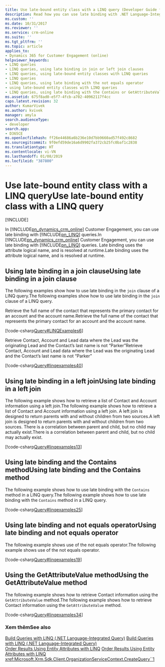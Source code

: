 ```yaml
---
title: Use late-bound entity class with a LINQ query (Developer Guide for Dynamics 365 for Customer Engagement)| MicrosoftDocs
description: Read how you can use late binding with .NET Language-Integrated Query (LINQ) queries
ms.custom: ''
ms.date: 10/31/2017
ms.reviewer: ''
ms.service: crm-online
ms.suite: ''
ms.tgt_pltfrm: ''
ms.topic: article
applies_to:
- Dynamics 365 for Customer Engagement (online)
helpviewer_keywords:
- LINQ queries
- LINQ queries, using late binding in join or left join clauses
- LINQ queries, using late-bound entity classes with LINQ queries
- LINQ queries
- LINQ queries, using late binding with the not equals operator
- using late-bound entity classes with LINQ queries
- LINQ queries, using late binding with the Contains or GetAttributeValue method
ms.assetid: 675f8ad0-e5f7-4fcb-a702-40962117f4cc
caps.latest.revision: 32
author: KumarVivek
ms.author: kvivek
manager: amyla
search.audienceType:
- developer
search.app:
- D365CE
ms.openlocfilehash: ff26e44686a6b236e10d7bb9660ad57f492c8682
ms.sourcegitcommit: 9f0efd59de16a6d9902fa372cb25fc0baf1c2838
ms.translationtype: HT
ms.contentlocale: vi-VN
ms.lasthandoff: 01/08/2019
ms.locfileid: "387800"
---
```

# <a name="use-late-bound-entity-class-with-a-linq-query"></a><span data-ttu-id="b5c0c-103">Use late-bound entity class with a LINQ query</span><span class="sxs-lookup"><span data-stu-id="b5c0c-103">Use late-bound entity class with a LINQ query</span></span>

[!INCLUDE[](../../includes/cc_applies_to_update_9_0_0.md)]

<span data-ttu-id="b5c0c-104">In [!INCLUDE[pn_dynamics_crm_online](../../includes/pn-dynamics-crm-online.md)] Customer Engagement, you can use late binding with [!INCLUDE[pn_LINQ](../../includes/pn-linq.md)] queries.</span><span class="sxs-lookup"><span data-stu-id="b5c0c-104">In [!INCLUDE[pn_dynamics_crm_online](../../includes/pn-dynamics-crm-online.md)] Customer Engagement, you can use late binding with [!INCLUDE[pn_LINQ](../../includes/pn-linq.md)] queries.</span></span> <span data-ttu-id="b5c0c-105">Late binding uses the attribute logical name, and is resolved at runtime.</span><span class="sxs-lookup"><span data-stu-id="b5c0c-105">Late binding uses the attribute logical name, and is resolved at runtime.</span></span>  
  
<a name="usinglatebindingjoin"></a>   
## <a name="using-late-binding-in-a-join-clause"></a><span data-ttu-id="b5c0c-106">Using late binding in a join clause</span><span class="sxs-lookup"><span data-stu-id="b5c0c-106">Using late binding in a join clause</span></span>  
 <span data-ttu-id="b5c0c-107">The following examples show how to use late binding in the `join` clause of a LINQ query.</span><span class="sxs-lookup"><span data-stu-id="b5c0c-107">The following examples show how to use late binding in the `join` clause of a LINQ query.</span></span>  
  
 <span data-ttu-id="b5c0c-108">Retrieve the full name of the contact that represents the primary contact for an account and the account name.</span><span class="sxs-lookup"><span data-stu-id="b5c0c-108">Retrieve the full name of the contact that represents the primary contact for an account and the account name.</span></span>  
  
 [!code-csharp[Query#LINQExamples6](../../snippets/csharp/CRMV8/query/cs/linqexamples6.cs#linqexamples6)]  

 <span data-ttu-id="b5c0c-109">Retrieve Contact, Account and Lead data where the Lead was the originating Lead and the Contact’s last name is not “Parker”</span><span class="sxs-lookup"><span data-stu-id="b5c0c-109">Retrieve Contact, Account and Lead data where the Lead was the originating Lead and the Contact’s last name is not “Parker”</span></span>  
  
 [!code-csharp[Query#linqexamples40](../../snippets/csharp/CRMV8/query/cs/linqexamples40.cs#linqexamples40)]  

<a name="Usinglatebindingleft"></a>   
## <a name="using-late-binding-in-a-left-join"></a><span data-ttu-id="b5c0c-110">Using late binding in a left join</span><span class="sxs-lookup"><span data-stu-id="b5c0c-110">Using late binding in a left join</span></span>  
 <span data-ttu-id="b5c0c-111">The following example shows how to retrieve a list of Contact and Account information using a left join.</span><span class="sxs-lookup"><span data-stu-id="b5c0c-111">The following example shows how to retrieve a list of Contact and Account information using a left join.</span></span> <span data-ttu-id="b5c0c-112">A left join is designed to return parents with and without children from two sources.</span><span class="sxs-lookup"><span data-stu-id="b5c0c-112">A left join is designed to return parents with and without children from two sources.</span></span> <span data-ttu-id="b5c0c-113">There is a correlation between parent and child, but no child may actually exist.</span><span class="sxs-lookup"><span data-stu-id="b5c0c-113">There is a correlation between parent and child, but no child may actually exist.</span></span>  
  
 [!code-csharp[Query#linqexamples13](../../snippets/csharp/CRMV8/query/cs/linqexamples13.cs#linqexamples13)]  
  
<a name="contains"></a>   
## <a name="using-late-binding-and-the-contains-method"></a><span data-ttu-id="b5c0c-114">Using late binding and the Contains method</span><span class="sxs-lookup"><span data-stu-id="b5c0c-114">Using late binding and the Contains method</span></span>  
 <span data-ttu-id="b5c0c-115">The following example shows how to use late binding with the `Contains` method in a LINQ query.</span><span class="sxs-lookup"><span data-stu-id="b5c0c-115">The following example shows how to use late binding with the `Contains` method in a LINQ query.</span></span>  
  
 [!code-csharp[Query#linqexamples25](../../snippets/csharp/CRMV8/query/cs/linqexamples25.cs#linqexamples25)]  
  
<a name="notequals"></a>   
## <a name="using-late-binding-and-not-equals-operator"></a><span data-ttu-id="b5c0c-116">Using late binding and not equals operator</span><span class="sxs-lookup"><span data-stu-id="b5c0c-116">Using late binding and not equals operator</span></span>  
 <span data-ttu-id="b5c0c-117">The following example shows use of the not equals operator.</span><span class="sxs-lookup"><span data-stu-id="b5c0c-117">The following example shows use of the not equals operator.</span></span>  
  
 [!code-csharp[Query#linqexamples19](../../snippets/csharp/CRMV8/query/cs/linqexamples19.cs#linqexamples19)]  
  
<a name="getattribute"></a>   
## <a name="using-the-getattributevalue-method"></a><span data-ttu-id="b5c0c-118">Using the GetAttributeValue method</span><span class="sxs-lookup"><span data-stu-id="b5c0c-118">Using the GetAttributeValue method</span></span>  
 <span data-ttu-id="b5c0c-119">The following example shows how to retrieve Contact information using the `GetAttributeValue` method.</span><span class="sxs-lookup"><span data-stu-id="b5c0c-119">The following example shows how to retrieve Contact information using the `GetAttributeValue` method.</span></span>  
  
 [!code-csharp[Query#linqexamples34](../../snippets/csharp/CRMV8/query/cs/linqexamples34.cs#linqexamples34)]  
  
### <a name="see-also"></a><span data-ttu-id="b5c0c-120">Xem thêm</span><span class="sxs-lookup"><span data-stu-id="b5c0c-120">See also</span></span>  
 <span data-ttu-id="b5c0c-121">[Build Queries with LINQ (.NET Language-Integrated Query)](build-queries-with-linq-net-language-integrated-query.md) </span><span class="sxs-lookup"><span data-stu-id="b5c0c-121">[Build Queries with LINQ (.NET Language-Integrated Query)](build-queries-with-linq-net-language-integrated-query.md) </span></span>  
 <span data-ttu-id="b5c0c-122">[Order Results Using Entity Attributes with LINQ](order-results-entity-attributes-linq.md) </span><span class="sxs-lookup"><span data-stu-id="b5c0c-122">[Order Results Using Entity Attributes with LINQ](order-results-entity-attributes-linq.md) </span></span>  
 <xref:Microsoft.Xrm.Sdk.Client.OrganizationServiceContext.CreateQuery``1>
